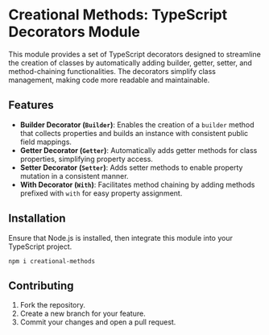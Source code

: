 # Creational Methods: TypeScript Decorators Module

This module provides a set of TypeScript decorators designed to streamline the creation of classes by automatically adding builder, getter, setter, and method-chaining functionalities. The decorators simplify class management, making code more readable and maintainable.

## Features

- **Builder Decorator (`Builder`)**: Enables the creation of a `builder` method that collects properties and builds an instance with consistent public field mappings.
- **Getter Decorator (`Getter`)**: Automatically adds getter methods for class properties, simplifying property access.
- **Setter Decorator (`Setter`)**: Adds setter methods to enable property mutation in a consistent manner.
- **With Decorator (`With`)**: Facilitates method chaining by adding methods prefixed with `with` for easy property assignment.

## Installation

Ensure that Node.js is installed, then integrate this module into your TypeScript project.

```
npm i creational-methods
```

## Contributing

1. Fork the repository.
2. Create a new branch for your feature.
3. Commit your changes and open a pull request.
